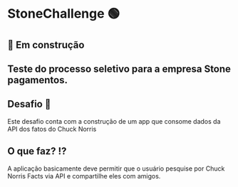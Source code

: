# StoneChallenge 🟢

## 🚧 Em construção
## Teste do processo seletivo para a empresa Stone pagamentos.

## Desafio 🎯
Este desafio conta com a construção de um app que consome dados da API dos fatos do Chuck Norris

## O que faz? ⁉️
A aplicação basicamente deve permitir que o usuário pesquise por Chuck Norris Facts via API e compartilhe eles com amigos. 
